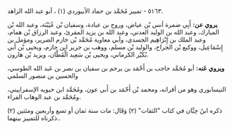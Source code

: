 ٥١٦٣ - تمييز مُحَمَّد بن حماد الأبيوردي (١) ، أبو عبد الله الزاهد.

**يروي عن:** أَبِي ضمرة أنس بْن عياض، وروح بن عبادة، وسفيان بْن عُيَيْنَة، وعبد الله بْن المبارك، وعبد الله بن الوليد العدني، وعبد الله بن يزيد المقرئ، وعبد الرزاق بْن همام، وعبد الملك بن إِبْرَاهِيم الجسدي، وأبي معاوية مُحَمَّد بْن خازم الضرير، ومؤمل بن إِسْمَاعِيل، ووكيع بْن الجراح، والوليد بْن مسلم، ووهب بن جرير ابن حازم، ويحيى بْن أَبي بُكَيْر الكرماني، ويحيى بْن سَعِيد الْقَطَّان، ويزيد بْن هارون.

**ويروي عَنه:** أبو مُحَمَّد حاجب بن أَحْمَد بن يرحم بن سفيان بن نصر بن عَبد الله الطوسي، والحسين بن منصور السلمي

النيسابوري وهو من أقرانه، ومحمد بْن أَحْمَد بن أَبي عون، ومُحَمَّد ابن حيويه الإسفراييني، ومُحَمَّد بن عبد الوهاب الفراء.

ذكره ابنُ حِبَّان في كتاب "الثقات" (٢) وَقَال: مات سنة ثمان أو تسع وأربعين ومئتين (٢) .ذكرناه للتمييز بينهما.